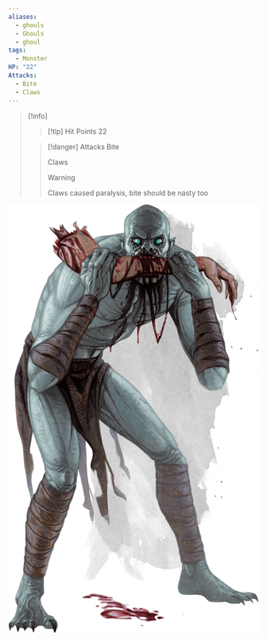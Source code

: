 ```yaml
---
aliases:
  - ghouls
  - Ghouls
  - ghoul
tags:
  - Monster
HP: "22"
Attacks:
  - Bite
  - Claws
---
```


> [!info] 
> >[!tip] Hit Points
> > 22
> 
> >[!danger] Attacks
> >Bite
> >
> >Claws 
> > >[!warning] 
> > >Claws caused paralysis, bite should be nasty too

![](images/Pasted%20image%2020240525212004.png)